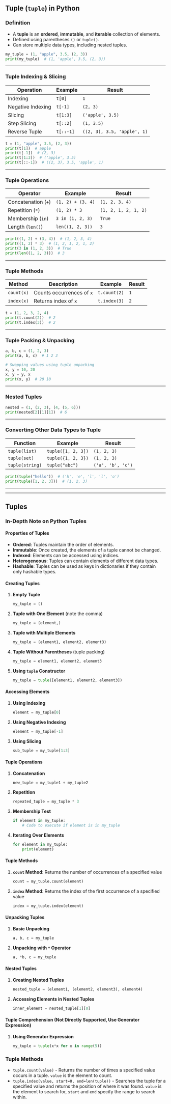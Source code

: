 ## **Tuple (`tuple`) in Python**  

### **Definition**  
- A **tuple** is an **ordered**, **immutable**, and **iterable** collection of elements.  
- Defined using parentheses `()` or `tuple()`.  
- Can store multiple data types, including nested tuples.  

```python
my_tuple = (1, "apple", 3.5, (2, 3))
print(my_tuple)  # (1, 'apple', 3.5, (2, 3))
```

---

### **Tuple Indexing & Slicing**  
| Operation | Example | Result |
|-----------|---------|--------|
| Indexing | `t[0]` | `1` |
| Negative Indexing | `t[-1]` | `(2, 3)` |
| Slicing | `t[1:3]` | `('apple', 3.5)` |
| Step Slicing | `t[::2]` | `(1, 3.5)` |
| Reverse Tuple | `t[::-1]` | `((2, 3), 3.5, 'apple', 1)` |

```python
t = (1, "apple", 3.5, (2, 3))
print(t[1])  # apple
print(t[-1])  # (2, 3)
print(t[1:3])  # ('apple', 3.5)
print(t[::-1])  # ((2, 3), 3.5, 'apple', 1)
```

---

### **Tuple Operations**  
| Operator | Example | Result |
|----------|---------|--------|
| Concatenation (`+`) | `(1, 2) + (3, 4)` | `(1, 2, 3, 4)` |
| Repetition (`*`) | `(1, 2) * 3` | `(1, 2, 1, 2, 1, 2)` |
| Membership (`in`) | `3 in (1, 2, 3)` | `True` |
| Length (`len()`) | `len((1, 2, 3))` | `3` |

```python
print((1, 2) + (3, 4))  # (1, 2, 3, 4)
print((1, 2) * 3)  # (1, 2, 1, 2, 1, 2)
print(3 in (1, 2, 3))  # True
print(len((1, 2, 3)))  # 3
```

---

### **Tuple Methods**  
| Method | Description | Example | Result |
|--------|------------|---------|--------|
| `count(x)` | Counts occurrences of `x` | `t.count(2)` | `1` |
| `index(x)` | Returns index of `x` | `t.index(3)` | `2` |

```python
t = (1, 2, 3, 2, 4)
print(t.count(2))  # 2
print(t.index(3))  # 2
```

---

### **Tuple Packing & Unpacking**  
```python
a, b, c = (1, 2, 3)
print(a, b, c)  # 1 2 3
```

```python
# Swapping values using tuple unpacking
x, y = 10, 20
x, y = y, x
print(x, y)  # 20 10
```

---

### **Nested Tuples**  
```python
nested = (1, (2, 3), (4, (5, 6)))
print(nested[2][1][1])  # 6
```

---

### **Converting Other Data Types to Tuple**
| Function | Example | Result |
|----------|---------|--------|
| `tuple(list)` | `tuple([1, 2, 3])` | `(1, 2, 3)` |
| `tuple(set)` | `tuple({1, 2, 3})` | `(1, 2, 3)` |
| `tuple(string)` | `tuple("abc")` | `('a', 'b', 'c')` |

```python
print(tuple("hello"))  # ('h', 'e', 'l', 'l', 'o')
print(tuple([1, 2, 3]))  # (1, 2, 3)
```

---
---

## Tuples

### In-Depth Note on Python Tuples

#### Properties of Tuples

- **Ordered**: Tuples maintain the order of elements.
- **Immutable**: Once created, the elements of a tuple cannot be changed.
- **Indexed**: Elements can be accessed using indices.
- **Heterogeneous**: Tuples can contain elements of different data types.
- **Hashable**: Tuples can be used as keys in dictionaries if they contain only hashable types.

#### Creating Tuples

1. **Empty Tuple**
   ```python
   my_tuple = ()
   ```

2. **Tuple with One Element** (note the comma)
   ```python
   my_tuple = (element,)
   ```

3. **Tuple with Multiple Elements**
   ```python
   my_tuple = (element1, element2, element3)
   ```

4. **Tuple Without Parentheses** (tuple packing)
   ```python
   my_tuple = element1, element2, element3
   ```

5. **Using `tuple` Constructor**
   ```python
   my_tuple = tuple([element1, element2, element3])
   ```

#### Accessing Elements

1. **Using Indexing**
   ```python
   element = my_tuple[0]
   ```

2. **Using Negative Indexing**
   ```python
   element = my_tuple[-1]
   ```

3. **Using Slicing**
   ```python
   sub_tuple = my_tuple[1:3]
   ```

#### Tuple Operations

1. **Concatenation**
   ```python
   new_tuple = my_tuple1 + my_tuple2
   ```

2. **Repetition**
   ```python
   repeated_tuple = my_tuple * 3
   ```

3. **Membership Test**
   ```python
   if element in my_tuple:
       # Code to execute if element is in my_tuple
   ```

4. **Iterating Over Elements**
   ```python
   for element in my_tuple:
       print(element)
   ```

#### Tuple Methods

1. **`count` Method**: Returns the number of occurrences of a specified value
   ```python
   count = my_tuple.count(element)
   ```

2. **`index` Method**: Returns the index of the first occurrence of a specified value
   ```python
   index = my_tuple.index(element)
   ```

#### Unpacking Tuples

1. **Basic Unpacking**
   ```python
   a, b, c = my_tuple
   ```

2. **Unpacking with `*` Operator**
   ```python
   a, *b, c = my_tuple
   ```

#### Nested Tuples

1. **Creating Nested Tuples**
   ```python
   nested_tuple = (element1, (element2, element3), element4)
   ```

2. **Accessing Elements in Nested Tuples**
   ```python
   inner_element = nested_tuple[1][0]
   ```

#### Tuple Comprehension (Not Directly Supported, Use Generator Expression)

1. **Using Generator Expression**
   ```python
   my_tuple = tuple(x*x for x in range(5))
   ```

### Tuple Methods

- `tuple.count(value)` - Returns the number of times a specified value occurs in a tuple. `value` is the element to count.
- `tuple.index(value, start=0, end=len(tuple))` - Searches the tuple for a specified value and returns the position of where it was found. `value` is the element to search for, `start` and `end` specify the range to search within.
